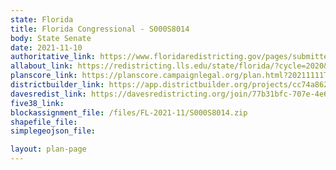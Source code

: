 ```yaml
---
state: Florida
title: Florida Congressional - S000S8014
body: State Senate
date: 2021-11-10
authoritative_link: https://www.floridaredistricting.gov/pages/submitted-plans
allabout_link: https://redistricting.lls.edu/state/florida/?cycle=2020&level=State%20Upper&startdate=
planscore_link: https://planscore.campaignlegal.org/plan.html?20211111T143654.030309760Z
districtbuilder_link: https://app.districtbuilder.org/projects/cc74a862-3d97-47f1-9e4d-012fcce51077
davesredist_link: https://davesredistricting.org/join/77b31bfc-707e-4e67-a930-284371ea086f
five38_link:
blockassignment_file: /files/FL-2021-11/S000S8014.zip
shapefile_file:
simplegeojson_file:

layout: plan-page
---
```


